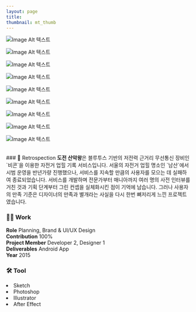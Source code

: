 ```yaml
---
layout: page
title:
thumbnail: mt_thumb
---
```


![Image Alt 텍스트](http://doubleclip.net/assets/img/posts/mtking_s1.gif)

![Image Alt 텍스트](http://doubleclip.net/assets/img/posts/mtking_s2.jpg)

![Image Alt 텍스트](http://doubleclip.net/assets/img/posts/mtking_s3_1.gif)

![Image Alt 텍스트](http://doubleclip.net/assets/img/posts/mtking_s4.jpg)

![Image Alt 텍스트](http://doubleclip.net/assets/img/posts/mtking_s5.jpg)

![Image Alt 텍스트](http://doubleclip.net/assets/img/posts/mtking_s6.jpg)

![Image Alt 텍스트](http://doubleclip.net/assets/img/posts/mtking_s7.jpg)

![Image Alt 텍스트](http://doubleclip.net/assets/img/posts/mtking_s8.jpg)

![Image Alt 텍스트](http://doubleclip.net/assets/img/posts/mtking_s9_1.jpg)

<br>
### 💬 Retrospection
<b>도전 산악왕</b>은 블루투스 기반의 저전력 근거리 무선통신 장비인 `비콘`을 이용한 자전거 업힐 기록 서비스입니다. 서울의 자전거 업힐 명소인 `남산`에서 시범 운영을 반년가량 진행했으나, 서비스를 지속할 만큼의 사용자를 모으는 데 실패하여 종료되었습니다. 서비스를 개발하며 전문가부터 매니아까지 여러 명의 사전 인터뷰를 거친 것과 기획 단계부터 그린 컨셉을 실체화시킨 점이 기억에 남습니다. 그러나 사용자의 만족 기준은 디자이너의 만족과 별개라는 사실을 다시 한번 뼈저리게 느낀 프로젝트였습니다.
<br>


### 👨‍💻 Work
<div class="highlight2">
<b>Role</b> Planning, Brand & UI/UX Design<br>
<b>Contribution</b> 100%<br>
<b>Project Member</b> Developer 2, Designer 1<br>
<b>Deliverables</b> Android App<br>
<b>Year</b> 2015
</div>

### 🛠 Tool
<li class="skill_name2">Sketch</li><li class="skill_name2">Photoshop</li><li class="skill_name2">Illustrator</li><li class="skill_name2">After Effect</li>

<br>
